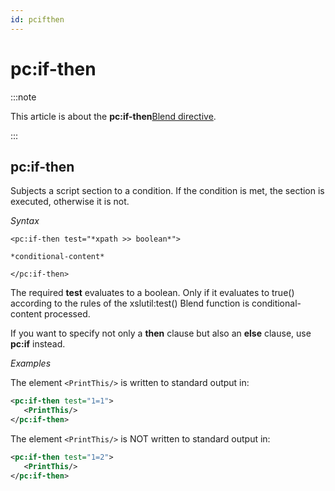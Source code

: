 ```yaml
---
id: pcifthen
---
```


# pc:if-then




:::note

This article is about the **pc:if-then**[Blend directive](/Repositories/Blend_directives).

:::

## **pc:if-then**

Subjects a script section to a condition. If the condition is met, the section is executed, otherwise it is not.

*Syntax*
 

```
<pc:if-then test="*xpath >> boolean*">

*conditional-content*

</pc:if-then>
```

The required **test** evaluates to a boolean. Only if it evaluates to true() according to the rules of the xslutil:test() Blend function is conditional-content processed.

If you want to specify not only a **then** clause but also an **else** clause, use **pc:if** instead.

*Examples*

The element `<PrintThis/>` is written to standard output in:

```xml
<pc:if-then test="1=1">
   <PrintThis/>
</pc:if-then>
```

The element `<PrintThis/>` is NOT written to standard output in:

```xml
<pc:if-then test="1=2">
   <PrintThis/>
</pc:if-then>
```

 